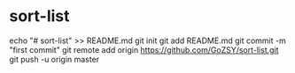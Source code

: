 # sort-list
echo "# sort-list" >> README.md git init git add README.md git commit -m "first commit" git remote add origin https://github.com/GoZSY/sort-list.git git push -u origin master
